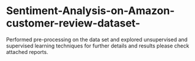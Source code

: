 # Sentiment-Analysis-on-Amazon-customer-review-dataset-
Performed pre-processing on the data set and explored unsupervised and supervised learning techniques for further details and results please check attached reports.

